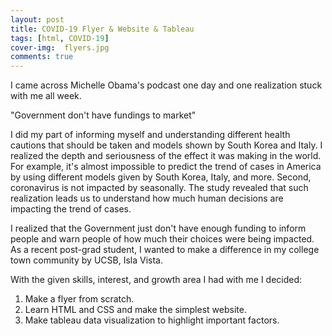 ```yaml
---
layout: post
title: COVID-19 Flyer & Website & Tableau 
tags: [html, COVID-19] 
cover-img:  flyers.jpg
comments: true
---
```



I came across Michelle Obama's podcast one day and one realization stuck with me all week. 

"Government don't have fundings to market" 

I did my part of informing myself and understanding different health cautions that should be taken and models shown by South Korea and Italy. I realized the depth and seriousness of the effect it was making in the world. For example, it's almost impossible to predict the trend of cases in America by using different models given by South Korea, Italy, and more. Second, coronavirus is not impacted by seasonally. The study revealed that such realization leads us to understand how much human decisions are impacting the trend of cases. 


I realized that the Government just don't have enough funding to inform people and warn people of how much their choices were being impacted. As a recent post-grad student, I wanted to make a difference in my college town community by UCSB, Isla Vista. 

With the given skills, interest, and growth area I had with me I decided: 

1. Make a flyer from scratch. 
2. Learn HTML and CSS and make the simplest website.
3. Make tableau data visualization to highlight important factors. 



<iframe seamless frameborder="0" src=""https://public.tableau.com/profile/sung.hee5051#!/vizhome/SBCOVID2/NewConfirmedcaseseachday"" width = '650' height = '450'></iframe> 
